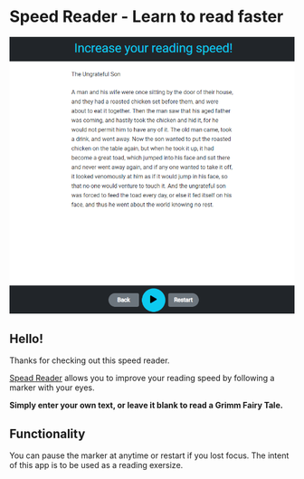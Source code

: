# Speed Reader - Learn to read faster

![Design preview for the Chat app CSS illustration coding challenge](./images/screenshot.png)

## Hello!

Thanks for checking out this speed reader.

[Spead Reader](https://speed-reader-fernando-lozano.vercel.app/) allows you to improve your reading speed by following a marker with your eyes.

**Simply enter your own text, or leave it blank to read a Grimm Fairy Tale.**

## Functionality

You can pause the marker at anytime or restart if you lost focus. The intent of this app is to be used as a reading exersize.